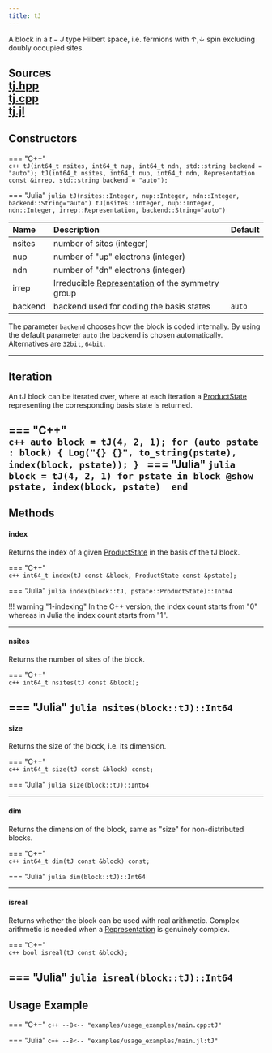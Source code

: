 ```yaml
---
title: tJ
---
```


A block in a  $t-J$ type Hilbert space, i.e. fermions with $\uparrow, \downarrow$ spin excluding doubly occupied sites. 

**Sources**<br>
[tj.hpp](https://github.com/awietek/xdiag/blob/main/xdiag/blocks/tj.hpp)<br>
[tj.cpp](https://github.com/awietek/xdiag/blob/main/xdiag/blocks/tj.cpp)<br>
[tj.jl](https://github.com/awietek/XDiag.jl/blob/main/src/blocks/tj.jl)
---

## Constructors

=== "C++"	
	```c++
	tJ(int64_t nsites, int64_t nup, int64_t ndn, std::string backend = "auto");
	tJ(int64_t nsites, int64_t nup, int64_t ndn, Representation const &irrep, std::string backend = "auto");
	```

=== "Julia"
	```julia
	tJ(nsites::Integer, nup::Integer, ndn::Integer, backend::String="auto")
	tJ(nsites::Integer, nup::Integer, ndn::Integer, irrep::Representation, backend::String="auto")
	```


| Name    | Description                                                                          | Default |
|:--------|:-------------------------------------------------------------------------------------|---------|
| nsites  | number of sites (integer)                                                            |         |
| nup     | number of "up" electrons (integer)                                                   |         |
| ndn     | number of "dn" electrons (integer)                                                   |         |
| irrep   | Irreducible [Representation](../symmetries/representation.md)  of the symmetry group |         |
| backend | backend used for coding the basis states                                             | `auto`  |

The parameter `backend` chooses how the block is coded internally. By using the default parameter `auto` the backend is chosen automatically. Alternatives are `32bit`, `64bit`.

---

## Iteration

An tJ block can be iterated over, where at each iteration a [ProductState](../states/product_state.md) representing the corresponding basis state is returned.

=== "C++"	
	```c++
    auto block = tJ(4, 2, 1);
	for (auto pstate : block) {
		Log("{} {}", to_string(pstate), index(block, pstate));
	}
	```
=== "Julia"
	```julia
	block = tJ(4, 2, 1)
	for pstate in block
		@show pstate, index(block, pstate) 
	end
	```
---

## Methods

#### index

Returns the index of a given [ProductState](../states/product_state.md) in the basis of the tJ block.

=== "C++"	
	```c++
	int64_t index(tJ const &block, ProductState const &pstate);
	```
	
=== "Julia"
	```julia
	index(block::tJ, pstate::ProductState)::Int64
	```
	
!!! warning "1-indexing"
	In the C++ version, the index count starts from "0" whereas in Julia the index count starts from "1".

---

#### nsites

Returns the number of sites of the block.

=== "C++"	
	```c++
	int64_t nsites(tJ const &block);
	```
	
=== "Julia"
	```julia
	nsites(block::tJ)::Int64
	```
---

#### size
Returns the size of the block, i.e. its dimension.

=== "C++"	
	```c++
	int64_t size(tJ const &block) const;
	```
	
=== "Julia"
	```julia
	size(block::tJ)::Int64
	```

---

#### dim
Returns the dimension of the block, same as "size" for non-distributed blocks.

=== "C++"	
	```c++
	int64_t dim(tJ const &block) const;
	```
	
=== "Julia"
	```julia
	dim(block::tJ)::Int64
	```

---
		
#### isreal
Returns whether the block can be used with real arithmetic. 
Complex arithmetic is needed when a
[Representation](../symmetries/representation.md) is genuinely complex.

=== "C++"	
	```c++
    bool isreal(tJ const &block);
	```

=== "Julia"
	```julia
    isreal(block::tJ)::Int64
	```
---

## Usage Example

=== "C++"
	```c++
	--8<-- "examples/usage_examples/main.cpp:tJ"
	```

=== "Julia"
	```c++
	--8<-- "examples/usage_examples/main.jl:tJ"
	```

